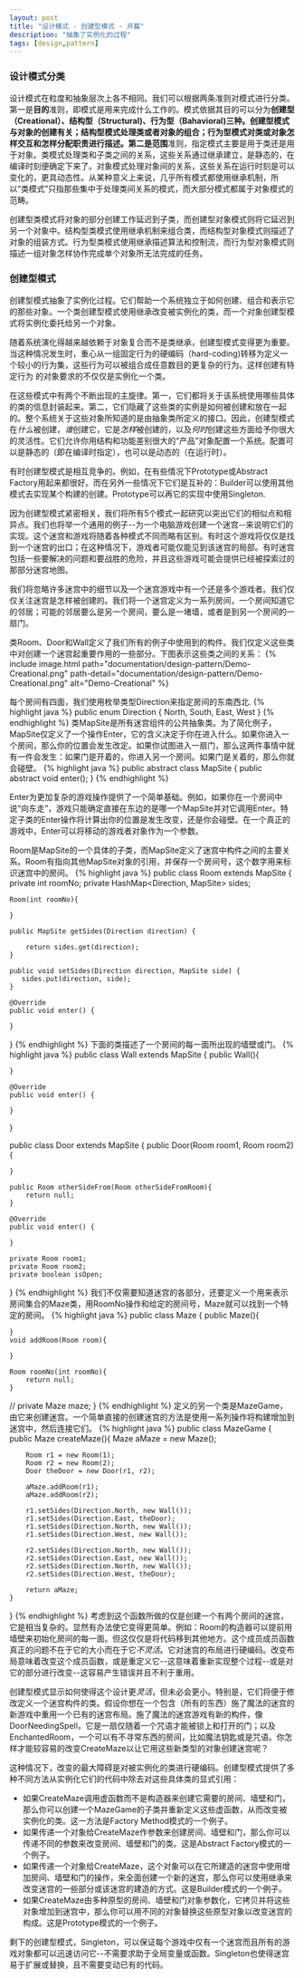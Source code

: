 ```yaml
---
layout: post
title: "设计模式 - 创建型模式 - 开篇"
description: "抽象了实例化的过程"
tags: [design,pattern]
---
```


### 设计模式分类

设计模式在粒度和抽象层次上各不相同。我们可以根据两条准则对模式进行分类。第一是**目的**准则，即模式是用来完成什么工作的。模式依据其目的可以分为**创建型（Creational）、结构型（Structural)、行为型（Bahavioral)**三种。创建型模式与对象的创建有关；结构型模式处理类或者对象的组合；行为型模式对类或对象怎样交互和怎样分配职责进行描述。第二是**范围**准则，指定模式主要是用于类还是用于对象。类模式处理类和子类之间的关系，这些关系通过继承建立，是静态的，在编译时刻便确定下来了。对象模式处理对象间的关系，这些关系在运行时刻是可以变化的，更具动态性。从某种意义上来说，几乎所有模式都使用继承机制，所以“类模式”只指那些集中于处理类间关系的模式，而大部分模式都属于对象模式的范畴。

创建型类模式将对象的部分创建工作延迟到子类，而创建型对象模式则将它延迟到另一个对象中。结构型类模式使用继承机制来组合类，而结构型对象模式则描述了对象的组装方式。行为型类模式使用继承描述算法和控制流，而行为型对象模式则描述一组对象怎样协作完成单个对象所无法完成的任务。

### 创建型模式
创建型模式抽象了实例化过程。它们帮助一个系统独立于如何创建、组合和表示它的那些对象。一个类创建型模式使用继承改变被实例化的类，而一个对象创建型模式将实例化委托给另一个对象。

随着系统演化得越来越依赖于对象复合而不是类继承，创建型模式变得更为重要。当这种情况发生时，重心从一组固定行为的硬编码（hard-coding)转移为定义一个较小的行为集，这些行为可以被组合成任意数目的更复杂的行为。这样创建有特定行为 的对象要求的不仅仅是实例化一个类。

在这些模式中有两个不断出现的主旋律。第一，它们都将关于该系统使用哪些具体的类的信息封装起来。第二，它们隐藏了这些类的实例是如何被创建和放在一起的。整个系统关于这些对象所知道的是由抽象类所定义的接口。因此，创建型模式在*什么*被创建，*谁*创建它，它是*怎样*被创建的，以及*何时*创建这些方面给予你很大的灵活性。它们允许你用结构和功能差别很大的“产品”对象配置一个系统。配置可以是静态的（即在编译时指定），也可以是动态的（在运行时）。

有时创建型模式是相互竞争的。例如，在有些情况下Prototype或Abstract Factory用起来都很好。而在另外一些情况下它们是互补的：Builder可以使用其他模式去实现某个构建的创建。Prototype可以再它的实现中使用Singleton.

因为创建型模式紧密相关，我们将所有5个模式一起研究以突出它们的相似点和相异点。我们也将举一个通用的例子--为一个电脑游戏创建一个迷宫--来说明它们的实现。这个迷宫和游戏将随着各种模式不同而略有区别。有时这个游戏将仅仅是找到一个迷宫的出口；在这种情况下，游戏者可能仅能见到该迷宫的局部。有时迷宫包括一些要解决的问题和要战胜的危险，并且这些游戏可能会提供已经被探索过的那部分迷宫地图。

我们将忽略许多迷宫中的细节以及一个迷宫游戏中有一个还是多个游戏者。我们仅仅关注迷宫是怎样被创建的。我们将一个迷宫定义为一系列房间，一个房间知道它的邻居；可能的邻居要么是另一个房间，要么是一堵墙，或者是到另一个房间的一扇门。

类Room、Door和Wall定义了我们所有的例子中使用到的构件。我们仅定义这些类中对创建一个迷宫起重要作用的一些部分。下图表示这些类之间的关系：
{% include image.html path="documentation/design-pattern/Demo-Creational.png" path-detail="documentation/design-pattern/Demo-Creational.png" alt="Demo-Creational" %}

每个房间有四面，我们使用枚举类型Direction来指定房间的东南西北.
{% highlight java %}
public enum Direction {
    North, South, East, West
}
{% endhighlight %}
类MapSite是所有迷宫组件的公共抽象类。为了简化例子，MapSite仅定义了一个操作Enter，它的含义决定于你在进入什么。如果你进入一个房间，那么你的位置会发生改定。如果你试图进入一扇门，那么这两件事情中就有一件会发生：如果门是开着的，你进入另一个房间。如果门是关着的，那么你就会碰壁。
{% highlight java %}
public abstract class MapSite {
    public abstract void enter();
}
{% endhighlight %}

Enter为更加复杂的游戏操作提供了一个简单基础。例如，如果你在一个房间中说“向东走”，游戏只能确定直接在东边的是哪一个MapSite并对它调用Enter。特定子类的Enter操作将计算出你的位置是发生改变，还是你会碰壁。在一个真正的游戏中，Enter可以将移动的游戏者对象作为一个参数。

Room是MapSite的一个具体的子类，而MapSite定义了迷宫中构件之间的主要关系。Room有指向其他MapSite对象的引用，并保存一个房间号，这个数字用来标识迷宫中的房间。
{% highlight java %}
public class Room extends MapSite {
    private int roomNo;
    private HashMap<Direction, MapSite> sides;

    Room(int roomNo){

    }

    public MapSite getSides(Direction direction) {

        return sides.get(direction);
    }

    public void setSides(Direction direction, MapSite side) {
       sides.put(direction, side);
    }

    @Override
    public void enter() {

    }
}
{% endhighlight %}
下面的类描述了一个房间的每一面所出现的墙壁或门。
{% highlight java %}
public class Wall extends MapSite {
    public Wall(){

    }

    @Override
    public void enter() {

    }
}

public class Door extends MapSite {
    public Door(Room room1, Room room2){

    }

    public Room otherSideFrom(Room otherSideFromRoom){
        return null;
    }

    @Override
    public void enter() {

    }

    private Room room1;
    private Room room2;
    private boolean isOpen;
}
{% endhighlight %}
我们不仅需要知道迷宫的各部分，还要定义一个用来表示房间集合的Maze类，用RoomNo操作和给定的房间号，Maze就可以找到一个特定的房间。
{% highlight java %}
public class Maze {
    public Maze(){

    }
    void addRoom(Room room){

    }
    
    Room roomNo(int roomNo){
        return null;
    }
    
//    private Maze maze;
}
{% endhighlight %}
定义的另一个类是MazeGame，由它来创建迷宫。一个简单直接的创建迷宫的方法是使用一系列操作将构建增加到迷宫中，然后连接它们。
{% highlight java %}
public class MazeGame {
    public Maze createMaze(){
        Maze aMaze = new Maze();

        Room r1 = new Room(1);
        Room r2 = new Room(2);
        Door theDoor = new Door(r1, r2);

        aMaze.addRoom(r1);
        aMaze.addRoom(r2);

        r1.setSides(Direction.North, new Wall());
        r1.setSides(Direction.East, theDoor);
        r1.setSides(Direction.North, new Wall());
        r1.setSides(Direction.West, new Wall());

        r2.setSides(Direction.North, new Wall());
        r2.setSides(Direction.East, new Wall());
        r2.setSides(Direction.North, new Wall());
        r2.setSides(Direction.West, theDoor);

        return aMaze;
    }
}
{% endhighlight %}
考虑到这个函数所做的仅是创建一个有两个房间的迷宫，它是相当复杂的。显然有办法使它变得更简单。例如：Room的构造器可以提前用墙壁来初始化房间的每一面。但这仅仅是将代码移到其他地方。这个成员成员函数真正的问题不在于它的大小而在于它*不灵活*。它对迷宫的布局进行硬编码。改变布局意味着改变这个成员函数，或是重定义它--这意味着重新实现整个过程--或是对它的部分进行改变--这容易产生错误并且不利于重用。

创建型模式显示如何使得这个设计更*灵活*，但未必会更小。特别是，它们将便于修改定义一个迷宫构件的类。假设你想在一个包含（所有的东西）施了魔法的迷宫的新游戏中重用一个已有的迷宫布局。施了魔法的迷宫游戏有新的构件，像DoorNeedingSpell，它是一扇仅随着一个咒语才能被锁上和打开的门；以及EnchantedRoom，一个可以有不寻常东西的房间，比如魔法钥匙或是咒语。你怎样才能较容易的改变CreateMaze以让它用这些新类型的对象创建迷宫呢？

这种情况下，改变的最大障碍是对被实例化的类进行硬编码。创建型模式提供了多种不同方法从实例化它们的代码中除去对这些具体类的显式引用：
* 如果CreateMaze调用虚函数而不是构造器来创建它需要的房间、墙壁和门，那么你可以创建一个MazeGame的子类并重新定义这些虚函数，从而改变被实例化的类。这一方法是Factory Method模式的一个例子。
* 如果传递一个对象给CreateMaze作参数来创建房间、墙壁和门，那么你可以传递不同的参数来改变房间、墙壁和门的类。这是Abstract Factory模式的一个例子。
* 如果传递一个对象给CreateMaze，这个对象可以在它所建造的迷宫中使用增加房间、墙壁和门的操作，来全面创建一个新的迷宫，那么你可以使用继承来改变迷宫的一些部分或该迷宫的建造的方式。这是Builder模式的一个例子。
* 如果CreateMaze由多种原型的房间、墙壁和门对象参数化，它拷贝并将这些对象增加到迷宫中，那么你可以用不同的对象替换这些原型对象以改变迷宫的构成。这是Prototype模式的一个例子。

剩下的创建型模式，Singleton，可以保证每个游戏中仅有一个迷宫而且所有的游戏对象都可以迅速访问它--不需要求助于全局变量或函数。Singleton也使得迷宫易于扩展或替换，且不需要变动已有的代码。
